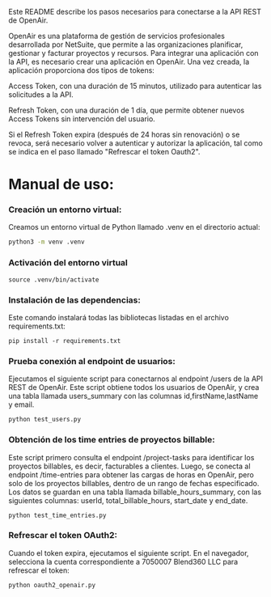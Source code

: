 Este README describe los pasos necesarios para conectarse a la API REST de OpenAir.

OpenAir es una plataforma de gestión de servicios profesionales desarrollada por NetSuite, que permite a las organizaciones planificar, gestionar y facturar proyectos y recursos. Para integrar una aplicación con la API, es necesario crear una aplicación en OpenAir. Una vez creada, la aplicación proporciona dos tipos de tokens:

Access Token, con una duración de 15 minutos, utilizado para autenticar las solicitudes a la API.

Refresh Token, con una duración de 1 día, que permite obtener nuevos Access Tokens sin intervención del usuario.

Si el Refresh Token expira (después de 24 horas sin renovación) o se revoca, será necesario volver a autenticar y autorizar la aplicación, tal como se indica en el paso llamado "Refrescar el token Oauth2".

# Manual de uso:

### Creación un entorno virtual:

Creamos un entorno virtual de Python llamado .venv en el directorio actual:
```bash
python3 -m venv .venv
```
### Activación del entorno virtual

```
source .venv/bin/activate
```
### Instalación de las dependencias:

Este comando instalará todas las bibliotecas listadas en el archivo requirements.txt:
```
pip install -r requirements.txt
```

### Prueba conexión al endpoint de usuarios:

Ejecutamos el siguiente script para conectarnos al endpoint /users de la API REST de OpenAir. Este script obtiene todos los usuarios de OpenAir, y crea una tabla llamada users_summary con las columnas id,firstName,lastName y email.
```
python test_users.py
```
### Obtención de los time entries de proyectos billable:

Este script primero consulta el endpoint /project-tasks para identificar los proyectos billables, es decir, facturables a clientes.
Luego, se conecta al endpoint /time-entries para obtener las cargas de horas en OpenAir, pero solo de los proyectos billables, dentro de un rango de fechas especificado.
Los datos se guardan en una tabla llamada billable_hours_summary, con las siguientes columnas: userId, total_billable_hours, start_date y end_date.

```
python test_time_entries.py
```
### Refrescar el token OAuth2:

Cuando el token expira, ejecutamos el siguiente script. En el navegador, selecciona la cuenta correspondiente a 7050007 Blend360 LLC para refrescar el token:
```
python oauth2_openair.py
```


